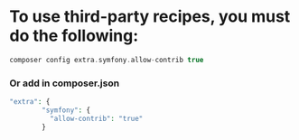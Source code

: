 # To use third-party recipes, you must do the following:

```php
composer config extra.symfony.allow-contrib true
```

### Or add in composer.json

```php
"extra": {
        "symfony": {
          "allow-contrib": "true"
        }
```        

